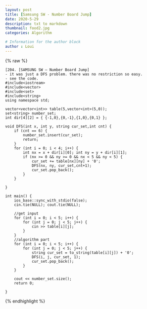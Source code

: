 ```yaml
---
layout: post
title: [Samsung SW - Number Board Jump]
date: 2020-5-29
description: txt to markdown
thumbnail: food2.jpg
categories: Algorithm

# Information for the author block
author : Loui
---
```


{% raw %}

	﻿[204. [SAMSUNG SW – Number Board Jump]
	- it was just a DFS problem. there was no restriction so easy.
	- see the code.
	#include<iostream>
	#include<vector>
	#include<set>
	#include<string>
	using namespace std;
	
	vector<vector<int>> table(5,vector<int>(5,0));
	set<string> number_set;
	int dir[4][2] = { {-1,0},{0,-1},{1,0},{0,1} };
	
	void DFS(int x, int y, string cur_set,int cnt) {
		if (cnt == 6) {
			number_set.insert(cur_set);
			return;
		}
		for (int i = 0; i < 4; i++) {
			int nx = x + dir[i][0]; int ny = y + dir[i][1];
			if (nx >= 0 && ny >= 0 && nx < 5 && ny < 5) {
				cur_set += table[nx][ny] + '0';
				DFS(nx, ny, cur_set,cnt+1);
				cur_set.pop_back();
			}
		}
	
	}
	
	int main() {
		ios_base::sync_with_stdio(false);
		cin.tie(NULL); cout.tie(NULL);
	
		//get input
		for (int i = 0; i < 5; i++) {
			for (int j = 0; j < 5; j++) {
				cin >> table[i][j];
			}
		}
		//algorithm part
		for (int i = 0; i < 5; i++) {
			for (int j = 0; j < 5; j++) {
				string cur_set = to_string(table[i][j]) + '0';
				DFS(i, j, cur_set, 1);
				cur_set.pop_back();
			}
		}
	
		cout << number_set.size();
		return 0;
	
	}
	
{% endhighlight %}
